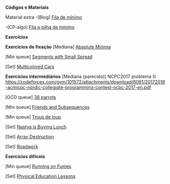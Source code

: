 **Códigos e Materiais**

Material extra
-[Blog] [Fila de mínimo](https://codeforces.com/blog/entry/76908)

-[CP-algo] [Fila e pilha de mínimo](https://cp-algorithms.com/data_structures/stack_queue_modification.html)

**Exercícios**

**Exercícios de fixação**
[Mediana] [Absolute Minima](https://atcoder.jp/contests/abc127/tasks/abc127_f)

[Min queue] [Segments with Small Spread](https://codeforces.com/edu/course/2/lesson/9/2/practice/contest/307093/problem/F)

[Set] [Multicolored Cars](https://codeforces.com/problemset/problem/818/D)

**Exercícios intermediários**
[Mediana (parecido)] NCPC2017 problema G
https://codeforces.com/gym/101572/attachments/download/6091/20172018-acmicpc-nordic-collegiate-programming-contest-ncpc-2017-en.pdf

[GCD queue] [38 parrots](https://codeforces.com/gym/102788/problem/D)

[Min queue] [Friends and Subsequences](https://codeforces.com/contest/689/problem/D)

[Min queue] [Trous de loup](https://szkopul.edu.pl/problemset/problem/07Q0fFk7fU2TmGr6wpPeDCZj/site/?key=statement)

[Set] [Nastya is Buying Lunch](https://codeforces.com/contest/1136/problem/D)

[Set] [Array Destruction](https://codeforces.com/problemset/problem/1474/C)

[Set] [Roadwork](https://atcoder.jp/contests/abc128/tasks/abc128_e)

**Exercícios difíceis**

[Min queue] [Running on Fumes](https://www.facebook.com/codingcompetitions/hacker-cup/2020/qualification-round/problems/D1)

[Set] [Physical Education Lessons](https://codeforces.com/contest/915/problem/E)
